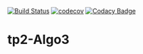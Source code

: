 [![Build Status](https://travis-ci.com/Stephaaniie/algochessprueba.svg?branch=master)](https://travis-ci.com/Stephaaniie/algochessprueba)
[![codecov](https://codecov.io/gh/Stephaaniie/algochessprueba/branch/master/graph/badge.svg)](https://codecov.io/gh/Stephaaniie/algochessprueba)
[![Codacy Badge](https://api.codacy.com/project/badge/Grade/61ab9515f1df4905b06ee5d79f5f5fcc)](https://www.codacy.com/manual/Stephaaniie/algochessprueba?utm_source=github.com&amp;utm_medium=referral&amp;utm_content=Stephaaniie/algochessprueba&amp;utm_campaign=Badge_Grade)

# tp2-Algo3